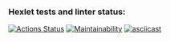 ### Hexlet tests and linter status:
[![Actions Status](https://github.com/Senya0101/frontend-project-44/actions/workflows/hexlet-check.yml/badge.svg)](https://github.com/Senya0101/frontend-project-44/actions)
[![Maintainability](https://api.codeclimate.com/v1/badges/6640450540afa7f2a211/maintainability)](https://codeclimate.com/github/Senya0101/frontend-project-44/maintainability)
[![asciicast](https://asciinema.org/a/3Rkub4d8bOqOXiCErSk5yHB08.svg)](https://asciinema.org/a/3Rkub4d8bOqOXiCErSk5yHB08)
